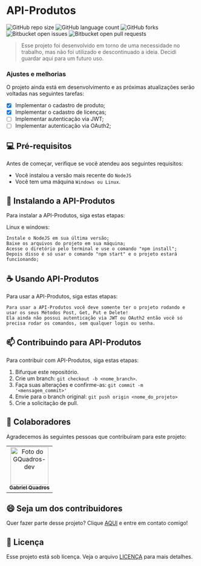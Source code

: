 # API-Produtos

![GitHub repo size](https://img.shields.io/github/repo-size/iuricode/README-template?style=for-the-badge)
![GitHub language count](https://img.shields.io/github/languages/count/iuricode/README-template?style=for-the-badge)
![GitHub forks](https://img.shields.io/github/forks/iuricode/README-template?style=for-the-badge)
![Bitbucket open issues](https://img.shields.io/bitbucket/issues/iuricode/README-template?style=for-the-badge)
![Bitbucket open pull requests](https://img.shields.io/bitbucket/pr-raw/iuricode/README-template?style=for-the-badge)

> Esse projeto foi desenvolvido em torno de uma necessidade no trabalho, mas não foi utilizado e descontinuado a ideia. Decidi guardar aqui para um futuro uso.

### Ajustes e melhorias

O projeto ainda está em desenvolvimento e as próximas atualizações serão voltadas nas seguintes tarefas:

- [x] Implementar o cadastro de produto;
- [x] Implementar o cadastro de licenças;
- [ ] Implementar autenticação via JWT;
- [ ] Implementar autenticação via OAuth2;

## 💻 Pré-requisitos

Antes de começar, verifique se você atendeu aos seguintes requisitos:

- Você instalou a versão mais recente do `NodeJS`
- Você tem uma máquina `Windows ou Linux`.

## 🚀 Instalando a API-Produtos

Para instalar a API-Produtos, siga estas etapas:

Linux e windows:

```
Instale o NodeJS em sua última versão;
Baixe os arquivos do projeto em sua máquina;
Acesse o diretório pelo terminal e use o comando "npm install";
Depois disso é só usar o comando "npm start" e o projeto estará funcionando;
```

## ☕ Usando API-Produtos

Para usar a API-Produtos, siga estas etapas:

```
Para usar a API-Produtos você deve somente ter o projeto rodando e usar os seus Métodos Post, Get, Put e Delete!
Ela ainda não possui autenticação via JWT ou OAuth2 então você só precisa rodar os comandos, sem qualquer login ou senha.
```

## 📫 Contribuindo para API-Produtos

Para contribuir com API-Produtos, siga estas etapas:

1. Bifurque este repositório.
2. Crie um branch: `git checkout -b <nome_branch>`.
3. Faça suas alterações e confirme-as: `git commit -m '<mensagem_commit>'`
4. Envie para o branch original: `git push origin <nome_do_projeto>`
5. Crie a solicitação de pull.

## 🤝 Colaboradores

Agradecemos às seguintes pessoas que contribuíram para este projeto:

<table>
  <tr>
    <td align="center">
      <a href="#" title="defina o titulo do link">
        <img src="https://avatars.githubusercontent.com/gquadros-dev" width="100px;" alt="Foto do GQuadros-dev"/><br>
        <sub>
          <b>Gabriel Quadros</b>
        </sub>
      </a>
    </td>
  </tr>
</table>

## 😄 Seja um dos contribuidores

Quer fazer parte desse projeto? Clique [AQUI](https://wa.me/5549999415495) e entre em contato comigo!

## 📝 Licença

Esse projeto está sob licença. Veja o arquivo [LICENÇA](LICENSE.md) para mais detalhes.
